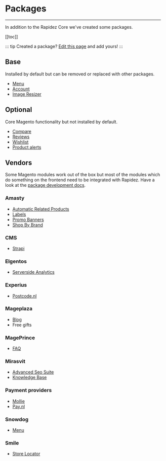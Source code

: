 # Packages

---

In addition to the Rapidez Core we've created some packages.

[[toc]]

::: tip Created a package?
[Edit this page](https://github.com/rapidez/docs/edit/master/src/0.x/packages.md) and add yours!
:::

## Base

Installed by default but can be removed or replaced with other packages.

- [Menu](https://github.com/rapidez/menu)
- [Account](https://github.com/rapidez/account)
- [Image Resizer](https://github.com/rapidez/image-resizer)

## Optional

Core Magento functionality but not installed by default.

- [Compare](https://github.com/rapidez/compare)
- [Reviews](https://github.com/rapidez/reviews)
- [Wishlist](https://github.com/rapidez/wishlist)
- [Product alerts](https://github.com/rapidez/product-alert)

## Vendors

Some Magento modules work out of the box but most of the modules which do something on the frontend need to be integrated with Rapidez. Have a look at the [package development docs](package-development.md).

### Amasty

- [Automatic Related Products](https://github.com/rapidez/amasty-automatic-related-products)
- [Labels](https://github.com/rapidez/amasty-label)
- [Promo Banners](https://github.com/rapidez/amasty-promo-banners)
- [Shop By Brand](https://github.com/rapidez/amasty-shop-by-brand)

### CMS

- [Strapi](https://github.com/rapidez/strapi)

### Elgentos

- [Serverside Analytics](https://github.com/rapidez/elgentos-serverside-analytics)

### Experius

- [Postcode.nl](https://github.com/rapidez/experius-postcode-nl)

### Mageplaza

- [Blog](https://github.com/rapidez/mageplaza-blog)
- Free gifts <Badge text="Coming soon" vertical="middle"/>

### MagePrince

- [FAQ](https://github.com/rapidez/mageprince-faq)

### Mirasvit

- [Advanced Seo Suite](https://github.com/rapidez/mirasvit-advanced-seo-suite)
- [Knowledge Base](https://github.com/rapidez/mirasvit-knowledge-base)

### Payment providers

- [Mollie](https://github.com/rapidez/mollie)
- [Pay.nl](https://github.com/rapidez/paynl)

### Snowdog

- [Menu](https://github.com/rapidez/snowdog-menu)

### Smile

- [Store Locator](https://github.com/rapidez/smile-store-locator)
